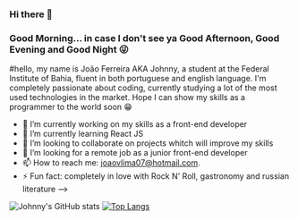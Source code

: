 ### Hi there 👋

### Good Morning... in case I don't see ya Good Afternoon, Good Evening and Good Night 😜


#hello, my name is João Ferreira AKA Johnny, a student at the Federal Institute of Bahia,
fluent in both portuguese and english language. I'm completely passionate about coding,
currently studying a lot of the most used technologies in the market. 
Hope I can show my skills as a programmer to the world soon 😁


- 🔭 I’m currently working on my skills as a front-end developer
- 🌱 I’m currently learning React JS
- 👯 I’m looking to collaborate on projects whitch will improve my skills
- 🤝 I’m looking for a remote job as a junior front-end developer
- 📫 How to reach me: joaovlima07@hotmail.com.
- ⚡ Fun fact: completely in love with Rock N' Roll, gastronomy and russian literature
-->

![Johnny's GitHub stats](https://github-readme-stats.vercel.app/api?username=johnnyfers&show_icons=true&theme=radical)  [![Top Langs](https://github-readme-stats.vercel.app/api/top-langs/?username=johnnyfers&layout=compact)](https://github.com/anuraghazra/github-readme-stats)
